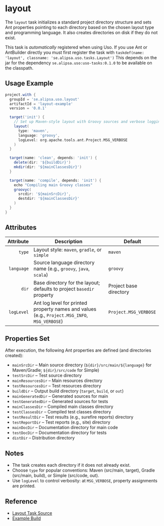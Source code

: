 # layout

The `layout` task initializes a standard project directory structure and sets Ant properties pointing to each directory based on the chosen layout type and programming language. It also creates directories on disk if they do not exist.

This task is _automatically_ registered when using Uso. If you use Ant or AntBuilder directly you must first register the task with
`taskdef(name: 'layout', classname: 'se.alipsa.uso.tasks.Layout')`
This depends on the jar for the dependency `se.alipsa.uso:uso-tasks:0.1.0` to be available on the classpath.

## Usage Example

```groovy
project.with {
  groupId = 'se.alipsa.uso.layout'
  artifactId = 'layout-example'
  version = '0.0.1'

  target('init') {
    // Set up Maven-style layout with Groovy sources and verbose logging
    layout(
      type: 'maven',
      language: 'groovy',
      logLevel: org.apache.tools.ant.Project.MSG_VERBOSE
    )
  }

  target(name: 'clean', depends: 'init') {
    delete(dir: '${buildDir}')
    mkdir(dir: '${mainClassesDir}')
  }

  target(name: 'compile', depends: 'init') {
    echo "Compiling main Groovy classes"
    groovyc(
      srcdir: '${mainSrcDir}',
      destdir: '${mainClassesDir}'
    )
  }
}
```

## Attributes

| Attribute   | Description                                                                                   | Default                         |
|------------:|-----------------------------------------------------------------------------------------------|---------------------------------|
|      `type` | Layout style: `maven`, `gradle`, or `simple`                                                  | `maven`                         |
|  `language` | Source language directory name (e.g., `groovy`, `java`, `scala`)                              | `groovy`                        |
|       `dir` | Base directory for the layout; defaults to project `basedir` property                         | Project base directory          |
|  `logLevel` | Ant log level for printed property names and values (e.g., `Project.MSG_INFO`, `MSG_VERBOSE`) | `Project.MSG_VERBOSE`           |

## Properties Set

After execution, the following Ant properties are defined (and directories created):

- `mainSrcDir` – Main source directory (`${dir}/src/main/${language}` for Maven/Gradle; `${dir}/src/code` for Simple)
- `testSrcDir` – Test source directory
- `mainResourcesDir` – Main resources directory
- `testResourcesDir` – Test resources directory
- `buildDir` – Output build directory (`target`, `build`, or `out`)
- `mainGeneratedDir` – Generated sources for main
- `testGeneratedDir` – Generated sources for tests
- `mainClassesDir` – Compiled main classes directory
- `testClassesDir` – Compiled test classes directory
- `testResultDir` – Test results (e.g., surefire reports) directory
- `testReportDir` – Test reports (e.g., site) directory
- `mainDocDir` – Documentation directory for main code
- `testDocDir` – Documentation directory for tests
- `distDir` – Distribution directory

## Notes

- The task creates each directory if it does not already exist.
- Choose `type` for popular conventions: Maven (src/main, target), Gradle (src/main, build), or Simple (src/code, out).
- Use `logLevel` to control verbosity: at `MSG_VERBOSE`, property assignments are printed.

## Reference

- [Layout Task Source](https://github.com/Alipsa/uso/blob/main/uso-tasks/src/main/groovy/se/alipsa/uso/tasks/Layout.groovy)
- [Example Build](https://github.com/Alipsa/uso/blob/main/examples/layout/build.groovy)
